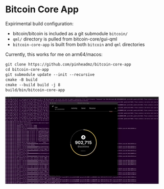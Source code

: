 # Bitcoin Core App

Expirimental build configuration:

- bitcoin/bitcoin is included as a git submodule `bitcoin/`
- `qml/` directory is pulled from bitcoin-core/gui-qml
- `bitcoin-core-app` is built from both `bitcoin` and `qml` directories

Currently, this works for me on arm64/macos:

```
git clone https://github.com/pinheadmz/bitcoin-core-app
cd bitcoin-core-app
git submodule update --init --recursive
cmake -B build
cmake --build build -j 8
build/bin/bitcoin-core-app
```

![Bitcoin Core App demo gif](doc/bitcoin-core-app.gif)